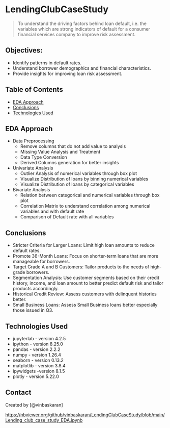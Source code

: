# LendingClubCaseStudy
> To understand the driving factors behind loan default, i.e. the variables which are strong indicators of default for a consumer financial services company to improve risk assessment. 

## Objectives:
- Identify patterns in default rates.
- Understand borrower demographics and financial characteristics.
- Provide insights for improving loan risk assessment.

## Table of Contents
* [EDA Approach](#EDAApproach)
* [Conclusions](#conclusions)
* [Technologies Used](#technologies-used)


## EDA Approach
- Data Preprocessing 
  - Remove columns that do not add value to analysis
  - Missing Value Analysis and Treatment
  - Data Type Conversion
  - Derived Columns generation for better insights
- Univariate Analysis
  - Outlier Analysis of numerical variables through box plot
  - Visualize Distribution of loans by binning numerical variables
  - Visualize Distribution of loans by categorical variables
- Bivariate Analysis
  - Relation between categorical and numerical variables through box plot
  - Correlation Matrix to understand correlation among numerical variables and with default rate
  - Comparison of Default rate with all variables


## Conclusions
- Stricter Criteria for Larger Loans: Limit high loan amounts to reduce default rates.
- Promote 36-Month Loans: Focus on shorter-term loans that are more manageable for borrowers.
- Target Grade A and B Customers: Tailor products to the needs of high-grade borrowers.
- Segmentation Analysis: Use customer segments based on their credit history, income, and loan amount to better predict default risk and tailor products accordingly.
- Historical Credit Review: Assess customers with delinquent histories better.
- Small Business Loans: Assess Small Business loans better especially those issued in Q3.


## Technologies Used
- jupyterlab - version 4.2.5
- ipython - version 8.25.0
- pandas - version 2.2.2
- numpy - version 1.26.4
- seaborn - version 0.13.2
- matplotlib - version 3.8.4
- ipywidgets -version 8.1.5
- plotly - version 5.22.0


## Contact
Created by [@vinbaskaran] 


<!-- Optional -->
<!-- ## License -->
<!-- This project is open source and available under the [... License](). -->

<!-- You don't have to include all sections - just the one's relevant to your project -->
https://nbviewer.org/github/vinbaskaran/LendingClubCaseStudy/blob/main/Lending_club_case_study_EDA.ipynb
